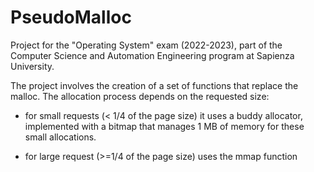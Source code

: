 # PseudoMalloc
Project for the "Operating System" exam (2022-2023), part of the Computer Science and Automation Engineering program at Sapienza University.

The project involves the creation of a set of functions that replace the malloc. 
The allocation process depends on the requested size:

   - for small requests (< 1/4 of the page size) it uses a buddy allocator, implemented with a bitmap
     that manages 1 MB of memory for these small allocations.

   - for large request (>=1/4 of the page size) uses the mmap function
